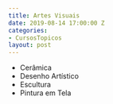 ```yaml
---
title: Artes Visuais
date: 2019-08-14 17:00:00 Z
categories:
- CursosTopicos
layout: post
---
```


- Cerâmica
- Desenho Artístico
- Escultura
- Pintura em Tela